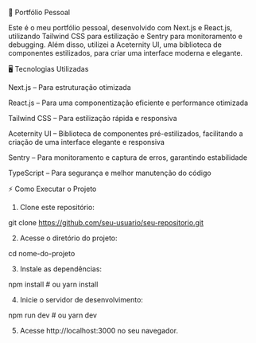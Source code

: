 🚀 Portfólio Pessoal

Este é o meu portfólio pessoal, desenvolvido com Next.js e React.js, utilizando Tailwind CSS para estilização e Sentry para monitoramento e debugging. Além disso, utilizei a Aceternity UI, uma biblioteca de componentes estilizados, para criar uma interface moderna e elegante.

🖥️ Tecnologias Utilizadas

Next.js – Para estruturação otimizada

React.js – Para uma componentização eficiente e performance otimizada

Tailwind CSS – Para estilização rápida e responsiva

Aceternity UI – Biblioteca de componentes pré-estilizados, facilitando a criação de uma interface elegante e responsiva

Sentry – Para monitoramento e captura de erros, garantindo estabilidade

TypeScript – Para segurança e melhor manutenção do código

⚡ Como Executar o Projeto

1. Clone este repositório:

git clone https://github.com/seu-usuario/seu-repositorio.git


2. Acesse o diretório do projeto:

cd nome-do-projeto


3. Instale as dependências:

npm install  # ou yarn install


4. Inicie o servidor de desenvolvimento:

npm run dev  # ou yarn dev


5. Acesse http://localhost:3000 no seu navegador.